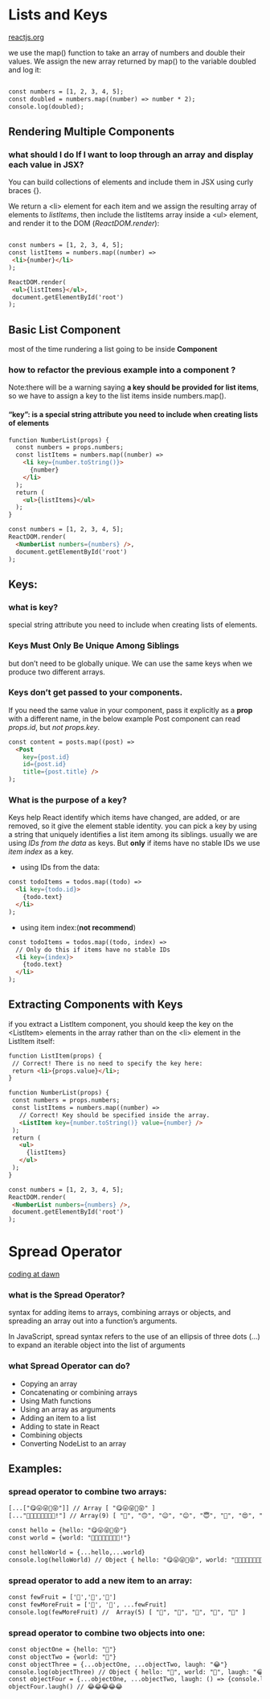 # Lists and Keys
[reactjs.org]( https://reactjs.org/docs/lists-and-keys.html)


we use the map() function to take an array of numbers and double their values. We assign the new array returned by map() to the variable doubled and log it:



``` html

const numbers = [1, 2, 3, 4, 5];
const doubled = numbers.map((number) => number * 2);
console.log(doubled);
```


## Rendering Multiple Components

### what should I do If I want to loop through an array and display each value in JSX?
You can build collections of elements and include them in JSX using curly braces {}.

 We return a &lt;li&gt; element for each item and we assign the resulting array of elements to *listItems*, then include the listItems array inside a &lt;ul&gt; element, and render it to the DOM (*ReactDOM.render*):

 ``` html

 const numbers = [1, 2, 3, 4, 5];
const listItems = numbers.map((number) =>
  <li>{number}</li>
);

ReactDOM.render(
  <ul>{listItems}</ul>,
  document.getElementById('root')
);

```

## Basic List Component

most of the time rundering a list going to be inside **Component**
### how to refactor the previous example into a component ?

Note:there will be a warning saying **a key should be provided for list items**, so we have to assign a key to the list items inside numbers.map().
#### “key”: is a special string attribute you need to include when creating lists of elements
``` html
function NumberList(props) {
  const numbers = props.numbers;
  const listItems = numbers.map((number) =>
    <li key={number.toString()}>
      {number}
    </li>
  );
  return (
    <ul>{listItems}</ul>
  );
}

const numbers = [1, 2, 3, 4, 5];
ReactDOM.render(
  <NumberList numbers={numbers} />,
  document.getElementById('root')
);

```



## Keys:
### what is key?
special string attribute you need to include when creating lists of elements.

### Keys Must Only Be Unique Among Siblings
but don’t need to be globally unique. We can use the same keys when we produce two different arrays.

### Keys don’t get passed to your components. 
If you need the same value in your component, pass it explicitly as a **prop** with a different name, in the below example Post component can read *props.id*, but *not props.key*.



```html 
const content = posts.map((post) =>
  <Post
    key={post.id}
    id={post.id}
    title={post.title} />
);
```


### What is the purpose of a key?
Keys help React identify which items have changed, are added, or are removed, so it give the element stable identity.
you can pick a key by using a string that uniquely identifies a list item among its siblings. usually we are using  *IDs from the data* as keys. But **only** if items have no stable IDs we use *item index* as a key.

- using IDs from the data:

```html
const todoItems = todos.map((todo) =>
  <li key={todo.id}>
    {todo.text}
  </li>
); 
```

- using item index:(**not recommend**)

```html
const todoItems = todos.map((todo, index) =>
  // Only do this if items have no stable IDs
  <li key={index}>
    {todo.text}
  </li>
);
```

## Extracting Components with Keys

 if you extract a ListItem component, you should keep the key on the &lt;ListItem&gt; elements in the array rather than on the &lt;li&gt; element in the ListItem itself:

 ```html
 function ListItem(props) {
  // Correct! There is no need to specify the key here:
  return <li>{props.value}</li>;
}

function NumberList(props) {
  const numbers = props.numbers;
  const listItems = numbers.map((number) =>
    // Correct! Key should be specified inside the array.
    <ListItem key={number.toString()} value={number} />
  );
  return (
    <ul>
      {listItems}
    </ul>
  );
}

const numbers = [1, 2, 3, 4, 5];
ReactDOM.render(
  <NumberList numbers={numbers} />,
  document.getElementById('root')
);
```

# Spread Operator
[coding at dawn](https://medium.com/coding-at-dawn/how-to-use-the-spread-operator-in-javascript-b9e4a8b06fab)

### what is the Spread Operator?
syntax for adding items to arrays, combining arrays or objects, and spreading an array out into a function’s arguments.

In JavaScript, spread syntax refers to the use of an ellipsis of three dots (…) to expand an iterable object into the list of arguments

### what Spread Operator can do?
- Copying an array
- Concatenating or combining arrays
- Using Math functions
- Using an array as arguments
- Adding an item to a list
- Adding to state in React
- Combining objects
- Converting NodeList to an array

## Examples:
### spread operator to combine two arrays:

```html
[...["😋😛😜🤪😝"]] // Array [ "😋😛😜🤪😝" ]
[..."🙂🙃😉😊😇🥰😍🤩!"] // Array(9) [ "🙂", "🙃", "😉", "😊", "😇", "🥰", "😍", "🤩", "!" ]

const hello = {hello: "😋😛😜🤪😝"}
const world = {world: "🙂🙃😉😊😇🥰😍🤩!"}

const helloWorld = {...hello,...world}
console.log(helloWorld) // Object { hello: "😋😛😜🤪😝", world: "🙂🙃😉😊😇🥰😍🤩!" }

```

### spread operator to add a new item to an array:

```html
const fewFruit = ['🍏','🍊','🍌']
const fewMoreFruit = ['🍉', '🍍', ...fewFruit]
console.log(fewMoreFruit) //  Array(5) [ "🍉", "🍍", "🍏", "🍊", "🍌" ]
```

### spread operator to combine two objects into one:

```html
const objectOne = {hello: "🤪"}
const objectTwo = {world: "🐻"}
const objectThree = {...objectOne, ...objectTwo, laugh: "😂"}
console.log(objectThree) // Object { hello: "🤪", world: "🐻", laugh: "😂" }
const objectFour = {...objectOne, ...objectTwo, laugh: () => {console.log("😂".repeat(5))}}
objectFour.laugh() // 😂😂😂😂😂
```



